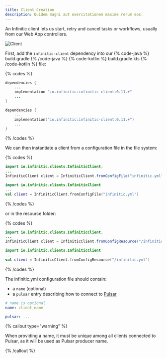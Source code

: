 ```yaml
---
title: Client Creation
description: Quidem magni aut exercitationem maxime rerum eos.
---
```


An Infinitic client lets us start, retry and cancel tasks or workflows, usually from our Web App controllers.

![Client](/img/concept-client-only@2x.png)

First, add the `infinitic-client` dependency into our
{% code-java %} build.gradle {% /code-java %}
{% code-kotlin %} build.gradle.kts {% /code-kotlin %}
file:

{% codes %}

```java
dependencies {
    ...
    implementation "io.infinitic:infinitic-client:0.11.+"
    ...
}
```

```kotlin
dependencies {
    ...
    implementation("io.infinitic:infinitic-client:0.11.+")
    ...
}
```

{% /codes %}

We can then instantiate a client from a configuration file in the file system:

{% codes %}

```java
import io.infinitic.clients.InfiniticClient;
...
InfiniticClient client = InfiniticClient.fromConfigFile("infinitic.yml");
```

```kotlin
import io.infinitic.clients.InfiniticClient
...
val client = InfiniticClient.fromConfigFile("infinitic.yml")
```

{% /codes %}

or in the resource folder:

{% codes %}

```java
import io.infinitic.clients.InfiniticClient;
...
InfiniticClient client = InfiniticClient.fromConfigResource("/infinitic.yml");
```

```kotlin
import io.infinitic.clients.InfiniticClient
...
val client = InfiniticClient.fromConfigResource("/infinitic.yml")
```

{% /codes %}

The infinitic.yml configuration file should contain:

- a `name` (optional)
- a `pulsar` entry describing how to connect to [Pulsar](/docs/references/pulsar)

```yaml
# name is optional
name: client_name

pulsar: ...
```

{% callout type="warning"  %}

When providing a name, it must be unique among all clients connected to Pulsar, as it will be used as Pulsar producer name.

{% /callout  %}

